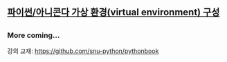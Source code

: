 ## [파이썬/아니콘다 가상 환경(virtual environment) 구성](virtual-environment.md)

##

##

### More coming...

강의 교재: <https://github.com/snu-python/pythonbook>
